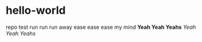 # hello-world
repo test run run run
away ease ease ease my mind
**Yeah Yeah Yeahs**
*Yeah Yeah Yeahs*

